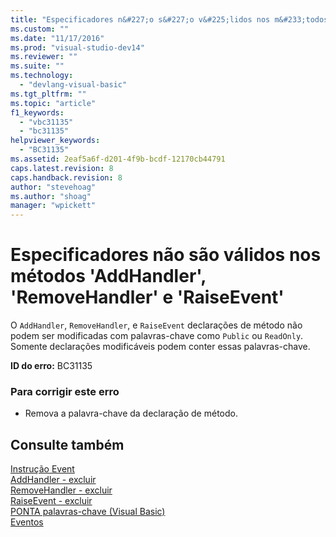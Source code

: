 ```yaml
---
title: "Especificadores n&#227;o s&#227;o v&#225;lidos nos m&#233;todos &#39;AddHandler&#39;, &#39;RemoveHandler&#39; e &#39;RaiseEvent&#39; | Microsoft Docs"
ms.custom: ""
ms.date: "11/17/2016"
ms.prod: "visual-studio-dev14"
ms.reviewer: ""
ms.suite: ""
ms.technology: 
  - "devlang-visual-basic"
ms.tgt_pltfrm: ""
ms.topic: "article"
f1_keywords: 
  - "vbc31135"
  - "bc31135"
helpviewer_keywords: 
  - "BC31135"
ms.assetid: 2eaf5a6f-d201-4f9b-bcdf-12170cb44791
caps.latest.revision: 8
caps.handback.revision: 8
author: "stevehoag"
ms.author: "shoag"
manager: "wpickett"
---
```

# Especificadores n&#227;o s&#227;o v&#225;lidos nos m&#233;todos &#39;AddHandler&#39;, &#39;RemoveHandler&#39; e &#39;RaiseEvent&#39;
O `AddHandler`, `RemoveHandler`, e `RaiseEvent` declarações de método não podem ser modificadas com palavras\-chave como `Public` ou `ReadOnly`. Somente declarações modificáveis podem conter essas palavras\-chave.  
  
 **ID do erro:** BC31135  
  
### Para corrigir este erro  
  
-   Remova a palavra\-chave da declaração de método.  
  
## Consulte também  
 [Instrução Event](../../visual-basic/language-reference/statements/event-statement.md)   
 [AddHandler \- excluir](http://msdn.microsoft.com/pt-br/fc464cf8-582c-48a6-a9c2-185c4c3d5ff8)   
 [RemoveHandler \- excluir](http://msdn.microsoft.com/pt-br/35c17f61-6e22-4b87-b6e1-3ed0c27a88a0)   
 [RaiseEvent \- excluir](http://msdn.microsoft.com/pt-br/7f765da0-5491-40b6-9ed5-24c98f9daad9)   
 [PONTA palavras\-chave \(Visual Basic\)](http://msdn.microsoft.com/pt-br/3a6fda51-6ade-4862-a407-1c305c3906ec)   
 [Eventos](../../visual-basic/programming-guide/language-features/events/events.md)